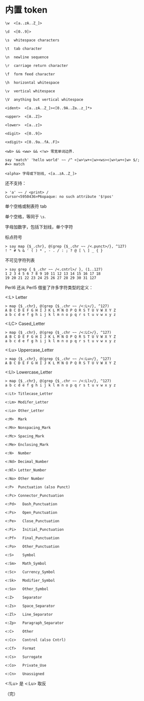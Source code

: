 # 内置 token

    \w  <[a..zA..Z_]>

    \d  <[0..9]>

    \s  whitespace characters

    \t  tab character

    \n  newline sequence

    \r  carriage return character

    \f  form feed character

    \h  horizontal whitespace

    \v  vertical whitespace

    \V  anything but vertical whitespace

    <ident>  <[a..zA..Z_]><[0..9A..Za..z_]*>

    <upper>  <[A..Z]>

    <lower>  <[a..z]>

    <digit>  <[0..9]>

    <xdigit> <[0..9a..fA..F]>

    <wb> && <ww> && <!w> 零宽单词边界.
    
    say 'match' 'hello world' ~~ /^ <|w>\w+<|w><ws><|w>\w+<|w> $/;
    #=> match

    <alpha> 字母或下划线, <[a..zA..Z_]>

<print> 还不支持：

    > 'a' ~~ / <print> /
    Cursor<5950436>P6opaque: no such attribute '$!pos'

<blank>  单个空格或制表符 tab

<space>  单个空格，等同于 `\s`.

<alnum>  字母加数字，包括下划线，单个字符

<punct>  标点符号

    > say map {$_.chr}, @(grep {$_.chr ~~ /<.punct>/}, ^127)
    ! " # % & ' ( ) * , - . / : ; ? @ [ \ ] _ { }

<cntrl> 不可见字符列表

    > say grep { $_.chr ~~ /<.cntrl>/ }, (1..127)
    1 2 3 4 5 6 7 8 9 10 11 12 13 14 15 16 17 18
    19 20 21 22 23 24 25 26 27 28 29 30 31 127

Perl6 还从 Perl5 借鉴了许多字符类型的定义：

<:L>  Letter

    > map {$_.chr}, @(grep {$_.chr ~~ /<:L>/}, ^127)
    A B C D E F G H I J K L M N O P Q R S T U V W X Y Z
    a b c d e f g h i j k l m n o p q r s t u v w x y z

<:LC> Cased_Letter

    > map {$_.chr}, @(grep {$_.chr ~~ /<:LC>/}, ^127)
    A B C D E F G H I J K L M N O P Q R S T U V W X Y Z
    a b c d e f g h i j k l m n o p q r s t u v w x y z

<:Lu> Uppercase_Letter

    > map {$_.chr}, @(grep {$_.chr ~~ /<:Lu>/}, ^127)
    A B C D E F G H I J K L M N O P Q R S T U V W X Y Z

<:Ll> Lowercase_Letter

    > map {$_.chr}, @(grep {$_.chr ~~ /<:Ll>/}, ^127)
    a b c d e f g h i j k l m n o p q r s t u v w x y z

    <:Lt> Titlecase_Letter

    <:Lm> Modifer_Letter

    <:Lo> Other_Letter

    <:M>  Mark

    <:Mn> Nonspacing_Mark

    <:Mc> Spacing_Mark

    <:Me> Enclosing_Mark

    <:N>  Number

    <:Nd> Decimal_Number

    <:Nl> Letter_Number

    <:No> Other Number

    <:P>  Punctuation (also Punct)

    <:Pc> Connector_Punctuation

    <:Pd>	Dash_Punctuation

    <:Ps>	Open_Punctuation

    <:Pe>	Close_Punctuation

    <:Pi>	Initial_Punctuation

    <:Pf>	Final_Punctuation

    <:Po>	Other_Punctuation

    <:S>	Symbol

    <:Sm>	Math_Symbol

    <:Sc>	Currency_Symbol

    <:Sk>	Modifier_Symbol

    <:So>	Other_Symbol

    <:Z>	Separator

    <:Zs>	Space_Separator

    <:Zl>	Line_Separator

    <:Zp>	Paragraph_Separator

    <:C>	Other

    <:Cc>	Control (also Cntrl)

    <:Cf>	Format

    <:Cs>	Surrogate

    <:Co>	Private_Use

    <:Cn>	Unassigned

<:!Lu> 是 <:Lu> 取反

（完）

